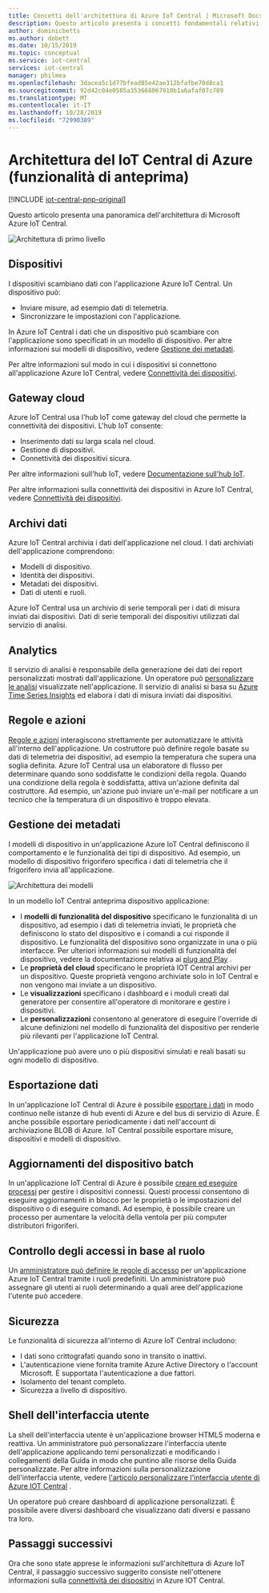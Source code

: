 ```yaml
---
title: Concetti dell'architettura di Azure IoT Central | Microsoft Docs
description: Questo articolo presenta i concetti fondamentali relativi all'architettura di Azure IoT Central
author: dominicbetts
ms.author: dobett
ms.date: 10/15/2019
ms.topic: conceptual
ms.service: iot-central
services: iot-central
manager: philmea
ms.openlocfilehash: 3dacea5c1d77bfead85e42ae312bfafbe70d8ca1
ms.sourcegitcommit: 92d42c04e0585a353668067910b1a6afaf07c709
ms.translationtype: MT
ms.contentlocale: it-IT
ms.lasthandoff: 10/28/2019
ms.locfileid: "72990389"
---
```

# <a name="azure-iot-central-architecture-preview-features"></a>Architettura del IoT Central di Azure (funzionalità di anteprima)

[!INCLUDE [iot-central-pnp-original](../../../includes/iot-central-pnp-original-note.md)]

Questo articolo presenta una panoramica dell'architettura di Microsoft Azure IoT Central.

![Architettura di primo livello](media/concepts-architecture-pnp/architecture.png)

## <a name="devices"></a>Dispositivi

I dispositivi scambiano dati con l'applicazione Azure IoT Central. Un dispositivo può:

- Inviare misure, ad esempio dati di telemetria.
- Sincronizzare le impostazioni con l'applicazione.

In Azure IoT Central i dati che un dispositivo può scambiare con l'applicazione sono specificati in un modello di dispositivo. Per altre informazioni sui modelli di dispositivo, vedere [Gestione dei metadati](#metadata-management).

Per altre informazioni sul modo in cui i dispositivi si connettono all'applicazione Azure IoT Central, vedere [Connettività dei dispositivi](overview-iot-central-get-connected-pnp.md?toc=/azure/iot-central-pnp/toc.json&bc=/azure/iot-central-pnp/breadcrumb/toc.json).

## <a name="cloud-gateway"></a>Gateway cloud

Azure IoT Central usa l'hub IoT come gateway del cloud che permette la connettività dei dispositivi. L'hub IoT consente:

- Inserimento dati su larga scala nel cloud.
- Gestione di dispositivi.
- Connettività dei dispositivi sicura.

Per altre informazioni sull'hub IoT, vedere [Documentazione sull'hub IoT](https://docs.microsoft.com/azure/iot-hub/).

Per altre informazioni sulla connettività dei dispositivi in Azure IoT Central, vedere [Connettività dei dispositivi](overview-iot-central-get-connected-pnp.md?toc=/azure/iot-central-pnp/toc.json&bc=/azure/iot-central-pnp/breadcrumb/toc.json).

## <a name="data-stores"></a>Archivi dati

Azure IoT Central archivia i dati dell'applicazione nel cloud. I dati archiviati dell'applicazione comprendono:

- Modelli di dispositivo.
- Identità dei dispositivi.
- Metadati dei dispositivi.
- Dati di utenti e ruoli.

Azure IoT Central usa un archivio di serie temporali per i dati di misura inviati dai dispositivi. Dati di serie temporali dei dispositivi utilizzati dal servizio di analisi.

## <a name="analytics"></a>Analytics

Il servizio di analisi è responsabile della generazione dei dati dei report personalizzati mostrati dall'applicazione. Un operatore può [personalizzare le analisi](howto-create-analytics.md?toc=/azure/iot-central-pnp/toc.json&bc=/azure/iot-central-pnp/breadcrumb/toc.json) visualizzate nell'applicazione. Il servizio di analisi si basa su [Azure Time Series Insights](https://azure.microsoft.com/services/time-series-insights/) ed elabora i dati di misura inviati dai dispositivi.

## <a name="rules-and-actions"></a>Regole e azioni

[Regole e azioni](howto-create-telemetry-rules.md?toc=/azure/iot-central-pnp/toc.json&bc=/azure/iot-central-pnp/breadcrumb/toc.json) interagiscono strettamente per automatizzare le attività all'interno dell'applicazione. Un costruttore può definire regole basate su dati di telemetria dei dispositivi, ad esempio la temperatura che supera una soglia definita. Azure IoT Central usa un elaboratore di flusso per determinare quando sono soddisfatte le condizioni della regola. Quando una condizione della regola è soddisfatta, attiva un'azione definita dal costruttore. Ad esempio, un'azione può inviare un'e-mail per notificare a un tecnico che la temperatura di un dispositivo è troppo elevata.

## <a name="metadata-management"></a>Gestione dei metadati

I modelli di dispositivo in un'applicazione Azure IoT Central definiscono il comportamento e le funzionalità dei tipi di dispositivo. Ad esempio, un modello di dispositivo frigorifero specifica i dati di telemetria che il frigorifero invia all'applicazione.

![Architettura dei modelli](media/concepts-architecture-pnp/template-architecture.png)

In un modello IoT Central anteprima dispositivo applicazione:

- I **modelli di funzionalità del dispositivo** specificano le funzionalità di un dispositivo, ad esempio i dati di telemetria inviati, le proprietà che definiscono lo stato del dispositivo e i comandi a cui risponde il dispositivo. Le funzionalità del dispositivo sono organizzate in una o più interfacce. Per ulteriori informazioni sui modelli di funzionalità del dispositivo, vedere la documentazione relativa ai [plug and Play](../../iot-pnp/overview-iot-plug-and-play.md) .
- Le **proprietà del cloud** specificano le proprietà IOT Central archivi per un dispositivo. Queste proprietà vengono archiviate solo in IoT Central e non vengono mai inviate a un dispositivo.
- Le **visualizzazioni** specificano i dashboard e i moduli creati dal generatore per consentire all'operatore di monitorare e gestire i dispositivi.
- Le **personalizzazioni** consentono al generatore di eseguire l'override di alcune definizioni nel modello di funzionalità del dispositivo per renderle più rilevanti per l'applicazione IoT Central.

Un'applicazione può avere uno o più dispositivi simulati e reali basati su ogni modello di dispositivo.

## <a name="data-export"></a>Esportazione dati

In un'applicazione IoT Central di Azure è possibile [esportare i dati](howto-export-data-pnp.md?toc=/azure/iot-central-pnp/toc.json&bc=/azure/iot-central-pnp/breadcrumb/toc.json) in modo continuo nelle istanze di hub eventi di Azure e del bus di servizio di Azure. È anche possibile esportare periodicamente i dati nell'account di archiviazione BLOB di Azure. IoT Central possibile esportare misure, dispositivi e modelli di dispositivo.

## <a name="batch-device-updates"></a>Aggiornamenti del dispositivo batch

In un'applicazione IoT Central di Azure è possibile [creare ed eseguire processi](howto-run-a-job.md?toc=/azure/iot-central-pnp/toc.json&bc=/azure/iot-central-pnp/breadcrumb/toc.json) per gestire i dispositivi connessi. Questi processi consentono di eseguire aggiornamenti in blocco per le proprietà o le impostazioni del dispositivo o di eseguire comandi. Ad esempio, è possibile creare un processo per aumentare la velocità della ventola per più computer distributori frigoriferi.

## <a name="role-based-access-control-rbac"></a>Controllo degli accessi in base al ruolo

Un [amministratore può definire le regole di accesso](howto-administer-pnp.md?toc=/azure/iot-central-pnp/toc.json&bc=/azure/iot-central-pnp/breadcrumb/toc.json) per un'applicazione Azure IoT Central tramite i ruoli predefiniti. Un amministratore può assegnare gli utenti ai ruoli determinando a quali aree dell'applicazione l'utente può accedere.

## <a name="security"></a>Sicurezza

Le funzionalità di sicurezza all'interno di Azure IoT Central includono:

- I dati sono crittografati quando sono in transito o inattivi.
- L'autenticazione viene fornita tramite Azure Active Directory o l'account Microsoft. È supportata l'autenticazione a due fattori.
- Isolamento del tenant completo.
- Sicurezza a livello di dispositivo.

## <a name="ui-shell"></a>Shell dell'interfaccia utente

La shell dell'interfaccia utente è un'applicazione browser HTML5 moderna e reattiva.
Un amministratore può personalizzare l'interfaccia utente dell'applicazione applicando temi personalizzati e modificando i collegamenti della Guida in modo che puntino alle risorse della Guida personalizzate. Per altre informazioni sulla personalizzazione dell'interfaccia utente, vedere [l'articolo personalizzare l'interfaccia utente di Azure IOT Central](howto-customize-ui.md?toc=/azure/iot-central-pnp/toc.json&bc=/azure/iot-central-pnp/breadcrumb/toc.json) .

Un operatore può creare dashboard di applicazione personalizzati. È possibile avere diversi dashboard che visualizzano dati diversi e passano tra loro.

## <a name="next-steps"></a>Passaggi successivi

Ora che sono state apprese le informazioni sull'architettura di Azure IoT Central, il passaggio successivo suggerito consiste nell'ottenere informazioni sulla [connettività dei dispositivi](overview-iot-central-get-connected-pnp.md?toc=/azure/iot-central-pnp/toc.json&bc=/azure/iot-central-pnp/breadcrumb/toc.json) in Azure IOT Central.